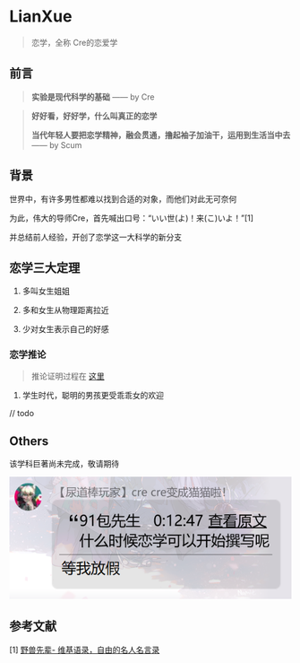 # LianXue

> 恋学，全称 Cre的恋爱学

##  前言

> **实验是现代科学的基础**
>                         —— by Cre

> **好好看，好好学，什么叫真正的恋学**
>
> **当代年轻人要把恋学精神，融会贯通，撸起袖子加油干，运用到生活当中去**
>                         —— by Scum

## 背景

世界中，有许多男性都难以找到合适的对象，而他们对此无可奈何

为此，伟大的导师Cre，首先喊出口号：“いい世(よ)！来(こ)いよ！”[1]

并总结前人经验，开创了恋学这一大科学的新分支

## 恋学三大定理

1. 多叫女生姐姐

2. 多和女生从物理距离拉近

3. 少对女生表示自己的好感

### 恋学推论

> 推论证明过程在 [这里](/proof/README.md)

1. 学生时代，聪明的男孩更受乖乖女的欢迎

// todo

## Others

该学科巨著尚未完成，敬请期待

![start-line](./public/1.png)

## 参考文献

[1] [野兽先辈- 维基语录，自由的名人名言录](https://zh.wikiquote.org/zh-hans/%E9%87%8E%E5%85%BD%E5%85%88%E8%BE%88)
